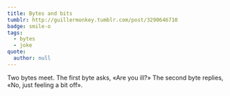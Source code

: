 ```yaml
---
title: Bytes and bits
tumblr: http://guillermonkey.tumblr.com/post/3290646710
badge: smile-o
tags:
  - bytes
  - joke
quote:
  author: null
---
```


Two bytes meet. The first byte asks, «Are you ill?» The second byte replies, «No, just feeling a bit off».
